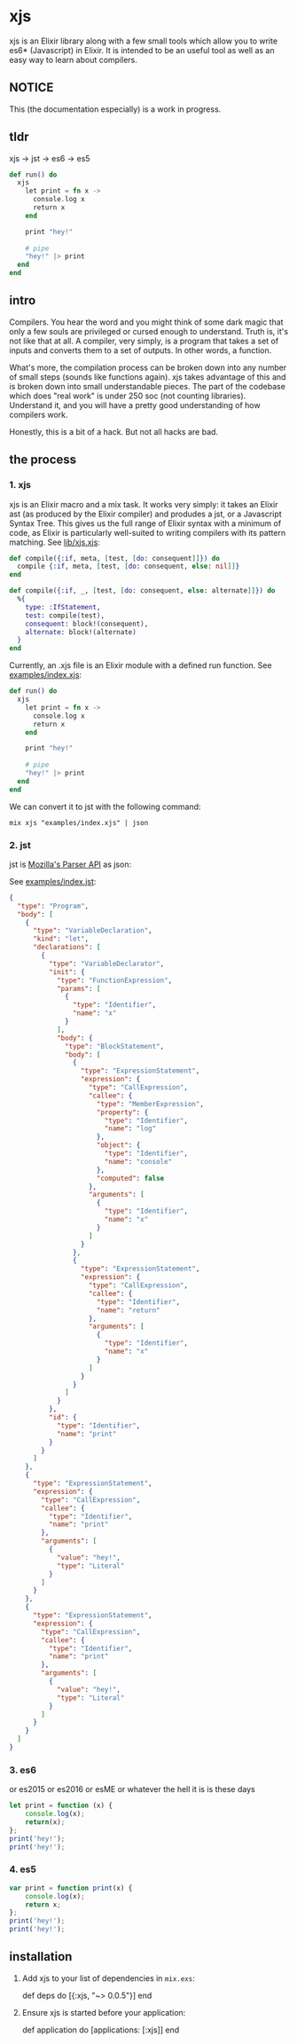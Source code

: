 # xjs 

xjs is an Elixir library along with a few small tools which allow you to write es6* (Javascript) in Elixir. It is intended to be an useful tool as well as an easy way to learn about compilers.

## NOTICE 

This (the documentation especially) is a work in progress.

## tldr

xjs -> jst -> es6 -> es5 


```elixir
def run() do
  xjs
    let print = fn x ->
      console.log x
      return x
    end

    print "hey!"
     
    # pipe
    "hey!" |> print
  end
end
```

## intro

Compilers. You hear the word and you might think of some dark magic that only a few souls are privileged or cursed enough to understand. Truth is, it's not like that at all. A compiler, very simply, is a program that takes a set of inputs and converts them to a set of outputs. In other words, a function. 

What's more, the compilation process can be broken down into any number of small steps (sounds like functions again). xjs takes advantage of this and is broken down into small understandable pieces. The part of the codebase which does "real work" is under 250 soc (not counting libraries). Understand it, and you will have a pretty good understanding of how compilers work.

Honestly, this is a bit of a hack. But not all hacks are bad. 

## the process

### 1. xjs

xjs is an Elixir macro and a mix task. It works very simply: it takes an Elixir ast (as produced by the Elixir compiler) and produdes a jst, or a Javascript Syntax Tree. This gives us the full range of Elixir syntax with a minimum of code, as Elixir is particularly well-suited to writing compilers with its pattern matching. See [lib/xjs.xjs](../lib/xjs.xjs): 

```elixir
def compile({:if, meta, [test, [do: consequent]]}) do
  compile {:if, meta, [test, [do: consequent, else: nil]]}
end

def compile({:if, _, [test, [do: consequent, else: alternate]]}) do
  %{
    type: :IfStatement,
    test: compile(test),
    consequent: block!(consequent),
    alternate: block!(alternate)
  }
end
```

Currently, an .xjs file is an Elixir module with a defined run function. See [examples/index.xjs](../examples/index.xjs): 

```elixir
def run() do
  xjs
    let print = fn x ->
      console.log x
      return x
    end

    print "hey!"
     
    # pipe
    "hey!" |> print
  end
end
```

We can convert it to jst with the following command:

```
mix xjs "examples/index.xjs" | json
```

### 2. jst

jst is [Mozilla's Parser API](https://developer.mozilla.org/en-US/docs/Mozilla/Projects/SpiderMonkey/Parser_API) as json: 

See [examples/index.jst](../examples/index.jst): 

```json
{
  "type": "Program",
  "body": [
    {
      "type": "VariableDeclaration",
      "kind": "let",
      "declarations": [
        {
          "type": "VariableDeclarator",
          "init": {
            "type": "FunctionExpression",
            "params": [
              {
                "type": "Identifier",
                "name": "x"
              }
            ],
            "body": {
              "type": "BlockStatement",
              "body": [
                {
                  "type": "ExpressionStatement",
                  "expression": {
                    "type": "CallExpression",
                    "callee": {
                      "type": "MemberExpression",
                      "property": {
                        "type": "Identifier",
                        "name": "log"
                      },
                      "object": {
                        "type": "Identifier",
                        "name": "console"
                      },
                      "computed": false
                    },
                    "arguments": [
                      {
                        "type": "Identifier",
                        "name": "x"
                      }
                    ]
                  }
                },
                {
                  "type": "ExpressionStatement",
                  "expression": {
                    "type": "CallExpression",
                    "callee": {
                      "type": "Identifier",
                      "name": "return"
                    },
                    "arguments": [
                      {
                        "type": "Identifier",
                        "name": "x"
                      }
                    ]
                  }
                }
              ]
            }
          },
          "id": {
            "type": "Identifier",
            "name": "print"
          }
        }
      ]
    },
    {
      "type": "ExpressionStatement",
      "expression": {
        "type": "CallExpression",
        "callee": {
          "type": "Identifier",
          "name": "print"
        },
        "arguments": [
          {
            "value": "hey!",
            "type": "Literal"
          }
        ]
      }
    },
    {
      "type": "ExpressionStatement",
      "expression": {
        "type": "CallExpression",
        "callee": {
          "type": "Identifier",
          "name": "print"
        },
        "arguments": [
          {
            "value": "hey!",
            "type": "Literal"
          }
        ]
      }
    }
  ]
}
```

### 3. es6

or es2015 or es2016 or esME or whatever the hell it is is these days

```javascript
let print = function (x) {
    console.log(x);
    return(x);
};
print('hey!');
print('hey!');
 ```

### 4. es5

```javascript
var print = function print(x) {
    console.log(x);
    return x;
};
print('hey!');
print('hey!');
```

## installation

  1. Add xjs to your list of dependencies in `mix.exs`:

        def deps do
          [{:xjs, "~> 0.0.5"}]
        end

  2. Ensure xjs is started before your application:

        def application do
          [applications: [:xjs]]
        end

